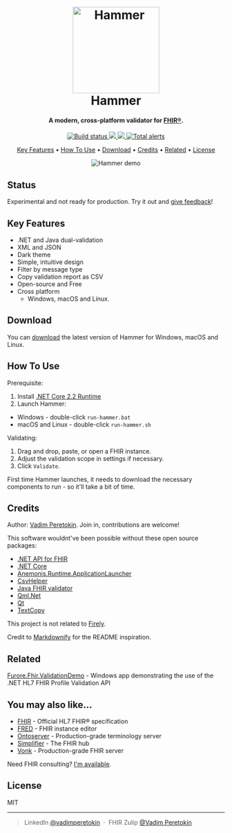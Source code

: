 <h1 align="center">
  <br>
  <a href="https://github.com/vadi2/Hammer"><img src="https://raw.githubusercontent.com/vadi2/Hammer/master/assets/hammer-logo.png" alt="Hammer" width="200"></a>
  <br>
  Hammer
  <br>
</h1>

<h4 align="center">A modern, cross-platform validator for <a href="http://hl7.org/fhir/index.html" target="_blank">FHIR®</a>.</h4>

<p align="center">
  <a href="https://github.com/vadi2/Hammer/wiki/How-to-download-latest-development-build">
    <img src="https://travis-ci.com/vadi2/Hammer.svg?branch=master"
         alt="Build status">
  </a>
  <a href="https://chat.fhir.org/#narrow/stream/179239-tooling/topic/Hammer">
    <img src="https://img.shields.io/badge/chat-on%20zulip-green.svg">
  </a>
  <a href="https://github.com/vadi2/Hammer/issues">
    <img src="https://img.shields.io/badge/contributions-welcome-brightgreen.svg?style=flat">
  </a>
  <a href="https://lgtm.com/projects/g/vadi2/Hammer/alerts/">
    <img alt="Total alerts" src="https://img.shields.io/lgtm/alerts/g/vadi2/Hammer.svg?logo=lgtm&logoWidth=18"/>
  </a>
</p>

<p align="center">
  <a href="#key-features">Key Features</a> •
  <a href="#how-to-use">How To Use</a> •
  <a href="#download">Download</a> •
  <a href="#credits">Credits</a> •
  <a href="#related">Related</a> •
  <a href="#license">License</a>
</p>

<p align="center">
  <img alt="Hammer demo" src="https://raw.githubusercontent.com/vadi2/Hammer/master/assets/hammer-demo.gif">
</p>

## Status

Experimental and not ready for production. Try it out and [give feedback](https://github.com/vadi2/Hammer/issues)!

## Key Features

* .NET and Java dual-validation
* XML and JSON
* Dark theme
* Simple, intuitive design
* Filter by message type
* Copy validation report as CSV
* Open-source and Free
* Cross platform
  - Windows, macOS and Linux.

## Download

You can [download](https://transfer.sh/x8orl/Hammer.zip) the latest version of Hammer for Windows, macOS and Linux.

## How To Use

Prerequisite:
1. Install [.NET Core 2.2 Runtime](https://dotnet.microsoft.com/download)
1. Launch Hammer:
  * Windows - double-click `run-hammer.bat`
  * macOS and Linux - double-click `run-hammer.sh`

Validating:
1. Drag and drop, paste, or open a FHIR instance.
1. Adjust the validation scope in settings if necessary.
1. Click `Validate`.

First time Hammer launches, it needs to download the necessary components to run - so it'll take a bit of time.

## Credits

Author: [Vadim Peretokin](https://www.linkedin.com/in/vadimperetokin). Join in, contributions are welcome!

This software wouldnt've been possible without these open source packages:

- [.NET API for FHIR](https://fire.ly/fhir-api/)
- [.NET Core](https://dotnet.microsoft.com/)
- [Anemonis.Runtime.ApplicationLauncher](https://github.com/alexanderkozlenko/dotnet-launcher)
- [CsvHelper](https://joshclose.github.io/CsvHelper/)
- [Java FHIR validator](https://www.hl7.org/fhir/validation.html#jar)
- [Qml.Net](https://github.com/qmlnet/qmlnet)
- [Qt](https://www.qt.io/)
- [TextCopy](https://github.com/SimonCropp/TextCopy/)

This project is not related to [Firely](https://fire.ly/).

Credit to [Markdownify](https://github.com/amitmerchant1990/electron-markdownify) for the README inspiration.

## Related

[Furore.Fhir.ValidationDemo](https://github.com/FirelyTeam/Furore.Fhir.ValidationDemo) - Windows app demonstrating the use of the .NET HL7 FHIR Profile Validation API

## You may also like...

- [FHIR](http://hl7.org/fhir/) - Official HL7 FHIR® specification
- [FRED](https://github.com/smart-on-fhir/fred) - FHIR instance editor
- [Ontoserver](http://ontoserver.csiro.au/) - Production-grade terminology server
- [Simplifier](https://simplifier.net/) - The FHIR hub
- [Vonk](https://fire.ly/products/vonk) - Production-grade FHIR server

Need FHIR consulting? [I'm available](https://fire.ly/services/).

## License

MIT

---

> LinkedIn [@vadimperetokin](https://www.linkedin.com/in/vadimperetokin) &nbsp;&middot;&nbsp;
> FHIR Zulip [@Vadim Peretokin](https://chat.fhir.org/#narrow/search/user.20vadim.20peretokin)

